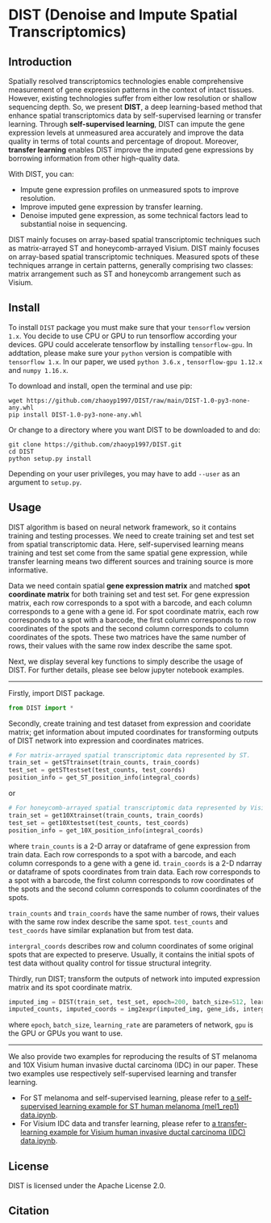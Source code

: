 # DIST (Denoise and Impute Spatial Transcriptomics)


## Introduction
Spatially resolved transcriptomics technologies enable comprehensive measurement of gene expression patterns in the context of intact tissues. However, existing technologies suffer from either low resolution or shallow sequencing depth. So, we present **DIST**, a deep learning-based method that enhance spatial transcriptomics data by self-supervised learning or transfer learning. Through **self-supervised learning**, DIST can impute the gene expression levels at unmeasured area accurately and improve the data quality in terms of total counts and percentage of dropout. Moreover, **transfer learning** enables DIST improve the imputed gene expressions by borrowing information from other high-quality data. 

With DIST, you can: 

- Impute gene expression profiles on unmeasured spots to improve resolution.
- Improve imputed gene expression by transfer learning.
- Denoise imputed gene expression, as some technical factors lead to substantial noise in sequencing.

DIST mainly focuses on array-based spatial transcriptomic techniques such as matrix-arrayed ST and honeycomb-arrayed Visium.
DIST mainly focuses on array-based spatial transcriptomic techniques. Measured spots of these techniques arrange in certain patterns, generally comprising two classes: matrix arrangement such as ST and honeycomb arrangement such as Visium. 

## Install
To install `DIST` package you must make sure that your `tensorflow` version `1.x`. You decide to use CPU or GPU to run tensorflow according your devices. GPU could accelerate tensorflow by installing `tensorflow-gpu`. In addtation, please make sure your `python` version is compatible with `tensorflow 1.x`. In our paper, we used `python 3.6.x` , `tensorflow-gpu 1.12.x` and `numpy 1.16.x`.

To download and install, open the terminal and use pip:
```
wget https://github.com/zhaoyp1997/DIST/raw/main/DIST-1.0-py3-none-any.whl
pip install DIST-1.0-py3-none-any.whl
```
Or change to a directory where you want DIST to be downloaded to and do:
```
git clone https://github.com/zhaoyp1997/DIST.git
cd DIST
python setup.py install
```
Depending on your user privileges, you may have to add `--user` as an argument to `setup.py`. 


## Usage
DIST algorithm is based on neural network framework, so it contains training and testing processes. We need to create training set and test set from spatial transcriptomic data. Here, self-supervised learning means training and test set come from the same spatial gene expression, while transfer learning means two different sources and training source is more informative.

Data we need contain spatial **gene expression matrix** and matched **spot coordinate matrix** for both training set and test set. For gene expression matrix, each row corresponds to a spot with a barcode, and each column corresponds to a gene with a gene id. For spot coordinate matrix, each row corresponds to a spot with a barcode, the first column corresponds to row coordinates of the spots and the second column corresponds to column coordinates of the spots. These two matrices have the same number of rows, their values with the same row index describe the same spot.

Next, we display several key functions to simply describe the usage of DIST. For further details, please see below jupyter notebook examples.

---
Firstly, import DIST package.
```python
from DIST import *
```

Secondly, create training and test dataset from expression and cooridate matrix; get information about imputed coordinates for transforming outputs of DIST network into expression and coordinates matrices.

```python
# For matrix-arrayed spatial transcriptomic data represented by ST.
train_set = getSTtrainset(train_counts, train_coords)
test_set = getSTtestset(test_counts, test_coords)
position_info = get_ST_position_info(integral_coords)
```
or
```python
# For honeycomb-arrayed spatial transcriptomic data represented by Visium.
train_set = get10Xtrainset(train_counts, train_coords)
test_set = get10Xtestset(test_counts, test_coords)
position_info = get_10X_position_info(integral_coords)
```
where `train_counts` is a 2-D array or dataframe of gene expression from train data. Each row corresponds to a spot with a barcode, and each column corresponds to a gene with a gene id. `train_coords` is a 2-D ndarray or dataframe of spots coordinates from train data. Each row corresponds to a spot with a barcode, the first column corresponds to row coordinates of the spots and the second column corresponds to column coordinates of the spots. 

`train_counts` and `train_coords` have the same number of rows, their values with the same row index describe the same spot. `test_counts` and `test_coords` have similar explanation but from test data.

`intergral_coords` describes row and column coordinates of some original spots that are expected to preserve. Usually, it contains the initial spots of test data without quality control for tissue structural integrity.

Thirdly, run DIST; transform the outputs of network into imputed expression matrix and its spot coordinate matrix.
```python
imputed_img = DIST(train_set, test_set, epoch=200, batch_size=512, learning_rate=0.001, gpu='0')
imputed_counts, imputed_coords = img2expr(imputed_img, gene_ids, intergal_coords, position_info)
```
where `epoch`, `batch_size`, `learning_rate` are parameters of network, `gpu` is the GPU or GPUs you want to use.

---

We also provide two examples for reproducing the results of ST melanoma and 10X Visium human invasive ductal carcinoma (IDC) in our paper. These two examples use respectively self-supervised learning and transfer learning.

- For ST melanoma and self-supervised learning, please refer to [a self-supervised learning example for ST human melanoma (mel1_rep1) data.ipynb](./a_self-supervised_learning_example_for_ST_human_melanoma_(mel1_rep1)_data.ipynb).
- For Visium IDC data and transfer learning, please refer to [a transfer-learning example for Visium human invasive ductal carcinoma (IDC) data.ipynb](./a_transfer_learning_example_for_Visium_human_invasive_ductal_carcinoma_(IDC)_data.ipynb).

## License
DIST is licensed under the Apache License 2.0.

## Citation
